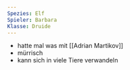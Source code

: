 ```yaml
---
Spezies: Elf
Spieler: Barbara
Klasse: Druide
---
```

- hatte mal was mit [[Adrian Martikov]]
- mürrisch
- kann sich in viele Tiere verwandeln